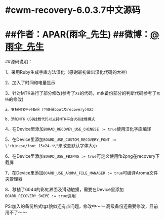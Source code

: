 #cwm-recovery-6.0.3.7中文源码
================================================================================================
##作者：APAR(雨伞_先生)
##微博：[@雨伞_先生](http://weibo.com/APAR)
================================================================================================

##源码说明：

1、采用Ruby生成字库方法汉化（感谢最初做出汉化代码的大神）

2、加入了时间和电量显示

3、针对MTK进行了部分修改(参考了```Xs```的代码，mtk备份部分的判断代码参考了```老杨```的修改)

	a、支持MTK平台备份（可备份boot及recovery分区）

	b、添加MTK USB挂载代码以支持MTK平台USB挂载模式

4、在Device里添加```BORAD_RECOVEY_USE_CHINESE := true```使用汉化字库编译

5、在Device里添加```BOARD_USE_CUSTOM_RECOVERY_FONT := \"chinese/font_15x24.h\"```来改变默认字体大小

6、在Device里添加```BOARD_USE_FB2PNG := true```可定义使用fb2png在recovery下截屏

7、在Device里添加```BOARD_USE_AROMA_FILE_MANAGER := true```可编译Aroma文件夹管理器

8、移植了6044的彩虹界面及滑动触摸，需要在Device里添加```BOARD_RECOVERY_SWIPE := true```调用

PS:加入的备份格式tgz貌似还有点问题，修改中～～
   高级备份还需要修改，目前用不了～～
